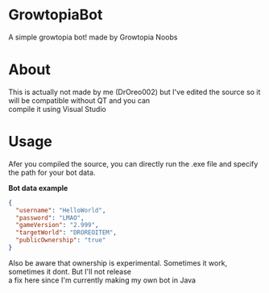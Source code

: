 # GrowtopiaBot
A simple growtopia bot! made by Growtopia Noobs

# About
This is actually not made by me (DrOreo002) but I've edited the source so it will be compatible without QT and you can  
compile it using Visual Studio  

# Usage
Afer you compiled the source, you can directly run the .exe file and specify the path for your bot data.

**Bot data example**  
```json
{
  "username": "HelloWorld",
  "password": "LMAO",
  "gameVersion": "2.999",
  "targetWorld": "DROREOITEM",
  "publicOwnership": "true"
}
```
Also be aware that ownership is experimental. Sometimes it work, sometimes it dont. But I'll not release  
a fix here since I'm currently making my own bot in Java  
